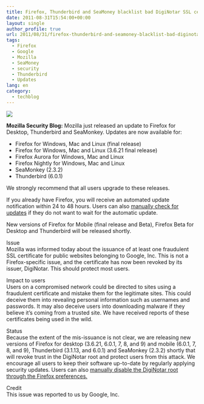 ```yaml
---
title: Firefox, Thunderbird and SeaMoney blacklist bad DigiNotar SSL certificates
date: 2011-08-31T15:54:00+00:00
layout: single
author_profile: true
url: 2011/08/31/firefox-thunderbird-and-seamoney-blacklist-bad-diginotar-ssl-certificates/
tags:
  - Firefox
  - Google
  - Mozilla
  - SeaMoney
  - security
  - Thunderbird
  - Updates
lang: en
category: 
  - techblog
---
```

[![](http://4.bp.blogspot.com/-Zwp8qtOYnck/Tl5R13-a_GI/AAAAAAAAEAA/FjeHZsZ7Rzc/s1600/logo_footer.png)](http://4.bp.blogspot.com/-Zwp8qtOYnck/Tl5R13-a_GI/AAAAAAAAEAA/FjeHZsZ7Rzc/s1600/logo_footer.png)

**Mozilla Security Blog:** Mozilla just released an update to Firefox for Desktop, Thunderbird and SeaMonkey. Updates are now available for:

*   Firefox for Windows, Mac and Linux (final release)
*   Firefox for Windows, Mac and Linux (3.6.21 final release)
*   Firefox Aurora for Windows, Mac and Linux
*   Firefox Nightly for Windows, Mac and Linux
*   SeaMonkey (2.3.2)
*   Thunderbird (6.0.1)

We strongly recommend that all users upgrade to these releases.

If you already have Firefox, you will receive an automated update notification within 24 to 48 hours. Users can also [manually check for updates](http://support.mozilla.com/kb/Updating%20Firefox?s=manual+update&as=s#w_how-do-i-manually-check-for-updates) if they do not want to wait for the automatic update.

New versions of Firefox for Mobile (final release and Beta), Firefox Beta for Desktop and Thunderbird will be released shortly.

Issue  
Mozilla was informed today about the issuance of at least one fraudulent SSL certificate for public websites belonging to Google, Inc. This is not a Firefox-specific issue, and the certificate has now been revoked by its issuer, DigiNotar. This should protect most users.

Impact to users  
Users on a compromised network could be directed to sites using a fraudulent certificate and mistake them for the legitimate sites. This could deceive them into revealing personal information such as usernames and passwords. It may also deceive users into downloading malware if they believe it’s coming from a trusted site. We have received reports of these certificates being used in the wild.

Status  
Because the extent of the mis-issuance is not clear, we are releasing new versions of Firefox for desktop (3.6.21, 6.0.1, 7, 8, and 9) and mobile (6.0.1, 7, 8, and 9), Thunderbird (3.1.13, and 6.0.1) and SeaMonkey (2.3.2) shortly that will revoke trust in the DigiNotar root and protect users from this attack. We encourage all users to keep their software up-to-date by regularly applying security updates. Users can also [manually disable the DigiNotar root through the Firefox preferences.](http://support.mozilla.com/en-US/kb/deleting-diginotar-ca-cert)

Credit  
This issue was reported to us by Google, Inc.